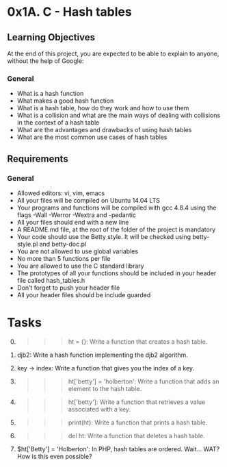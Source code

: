 # **0x1A. C - Hash tables**

## **Learning Objectives**
At the end of this project, you are expected to be able to explain to anyone, without the help of Google:

### **General**
+ What is a hash function
+ What makes a good hash function
+ What is a hash table, how do they work and how to use them
+ What is a collision and what are the main ways of dealing with collisions in the context of a hash table
+ What are the advantages and drawbacks of using hash tables
+ What are the most common use cases of hash tables

## **Requirements**

### **General**
+ Allowed editors: vi, vim, emacs
+ All your files will be compiled on Ubuntu 14.04 LTS
+ Your programs and functions will be compiled with gcc 4.8.4 using the flags -Wall -Werror -Wextra and -pedantic
+ All your files should end with a new line
+ A README.md file, at the root of the folder of the project is mandatory
+ Your code should use the Betty style. It will be checked using betty-style.pl and betty-doc.pl
+ You are not allowed to use global variables
+ No more than 5 functions per file
+ You are allowed to use the C standard library
+ The prototypes of all your functions should be included in your header file called hash_tables.h
+ Don’t forget to push your header file
+ All your header files should be include guarded

# **Tasks**

0. >>> ht = {}: Write a function that creates a hash table.

1. djb2: Write a hash function implementing the djb2 algorithm.

2. key -> index: Write a function that gives you the index of a key.

3. >>> ht['betty'] = 'holberton': Write a function that adds an element to the hash table.

4. >>> ht['betty']: Write a function that retrieves a value associated with a key.

5. >>> print(ht): Write a function that prints a hash table.

6. >>> del ht: Write a function that deletes a hash table.

7. $ht['Betty'] = 'Holberton': In PHP, hash tables are ordered. Wait… WAT? How is this even possible?
